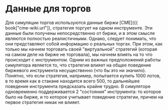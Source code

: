 # Данные для торгов

Для симуляции торгов используются данные биржи [CME]({{ book["cme-wiki.url"]), стратегия торгует на одном инструменте. Эти данные были получены непосредственно от биржи, и в этом смысле являются полностью реалистичными. Однако, следует понимать, что они представляют собой информацию о реальных торгах. При этом, как только мы начнем торговать своей "виртуальной" стратегий (которая на самом деле на бирже не торговала), мы начнем влиять на то что происходит с инструментом. Одним из важных предположений работы симулятора является то, что стратегия влияет на общее поведение биржевого инструмента несущественно (что бы это ни значило). Понятно, что если стратегия, например, попытается купить 1000 лотов, в то время как в стакане находится всего 500, то дальнейшее поведение инструмента предсказать крайне трудно. В симуляторе одновременно поддерживается 2 "состояния" инструмента: то которое было на бирже, и то которое учитывает поведение стратегии, причем на первое стратегия никак не влияет.
